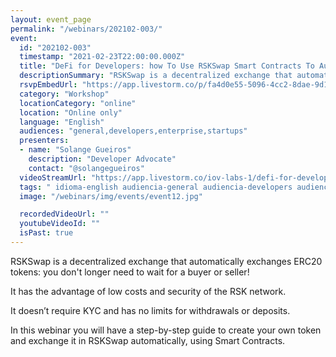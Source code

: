 ```yaml
---
layout: event_page
permalink: "/webinars/202102-003/"
event:
  id: "202102-003"
  timestamp: "2021-02-23T22:00:00.000Z"
  title: "DeFi for Developers: how To Use RSKSwap Smart Contracts To Automate Trading"
  descriptionSummary: "RSKSwap is a decentralized exchange that automatically exchanges ERC20 tokens, you no longer need to wait for a buyer or seller It has th…"
  rsvpEmbedUrl: "https://app.livestorm.co/p/fa4d0e55-5096-4cc2-8dae-9d1f20af83fd/form"
  category: "Workshop"
  locationCategory: "online"
  location: "Online only"
  language: "English"
  audiences: "general,developers,enterprise,startups"
  presenters:
  - name: "Solange Gueiros"
    description: "Developer Advocate"
    contact: "@solangegueiros"
  videoStreamUrl: "https://app.livestorm.co/iov-labs-1/defi-for-developers-how-to-use-rskswap-smart-contracts-to-automate-trading"
  tags: " idioma-english audiencia-general audiencia-developers audiencia-enterprise audiencia-startups recent"
  image: "/webinars/img/events/event12.jpg"

  recordedVideoUrl: ""
  youtubeVideoId: ""
  isPast: true
---
```



RSKSwap is a decentralized exchange that automatically exchanges ERC20 tokens: you don't longer need to wait for a buyer or seller!

It has the advantage of low costs and security of the RSK network.

It doesn’t require KYC and has no limits for withdrawals or deposits. 

In this webinar you will have a step-by-step guide to create your own token and exchange it in RSKSwap automatically, using Smart Contracts.
